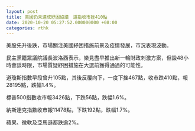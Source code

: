 ```yaml
---
layout: post
title: 美國仍未達成紓困協議　道指收市挫410點
date: 2020-10-20 05:27:52.000000000 +08:00
categories: rthk
---
```


美股先升後跌，市場關注美國紓困措施前景及疫情發展，市況表現波動。

民主黨籍眾議院議長波洛西表示，樂見盡早推出新一輪財政刺激方案，但設48小時會談時限，市場質疑紓困措施在大選前獲得通過的可能性。

道瓊斯指數早段曾升105點，其後反覆向下，一度下挫467點，收市跌410點，報28195點，跌幅1.4%。

標普500指數收市報3426點，下跌56點，跌幅1.6%。

納斯達克指數收市報11478點，下跌192點，跌幅1.7%。

蘋果、微軟及亞馬遜都跌逾2%。
